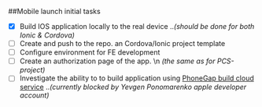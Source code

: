 ##Mobile launch initial tasks

- [x] Build IOS application locally to the real device
.._(should be done for both Ionic & Cordova)_
- [ ] Create and push to the repo. an Cordova/Ionic project template
- [ ] Configure environment for FE development
- [ ] Create an authorization page of the app. \n _(the same as for PCS-project)_
- [ ] Investigate the ability to to build application using [PhoneGap build cloud service](https://build.phonegap.com/)
.._(currently *blocked*  by Yevgen Ponomarenko apple developer account)_